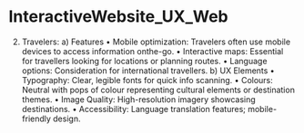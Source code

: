 # InteractiveWebsite_UX_Web

2. Travelers:
a) Features
• Mobile optimization: Travelers often use mobile devices to access information onthe-go.
• Interactive maps: Essential for travellers looking for locations or planning routes.
• Language options: Consideration for international travellers.
b) UX Elements
• Typography: Clear, legible fonts for quick info scanning.
• Colours: Neutral with pops of colour representing cultural elements or destination
themes.
• Image Quality: High-resolution imagery showcasing destinations.
• Accessibility: Language translation features; mobile-friendly design.
